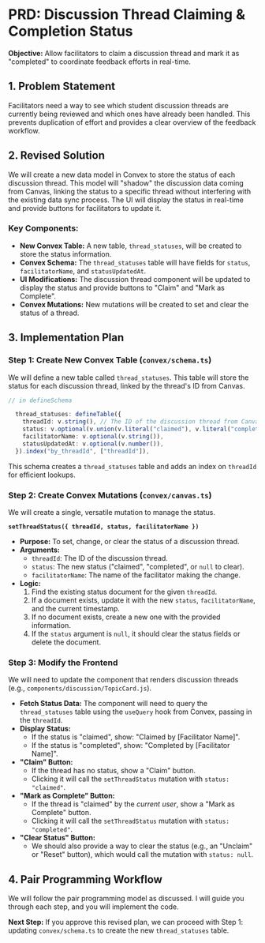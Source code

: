 # PRD: Discussion Thread Claiming & Completion Status

**Objective:** Allow facilitators to claim a discussion thread and mark it as "completed" to coordinate feedback efforts in real-time.

## 1. Problem Statement

Facilitators need a way to see which student discussion threads are currently being reviewed and which ones have already been handled. This prevents duplication of effort and provides a clear overview of the feedback workflow.

## 2. Revised Solution

We will create a new data model in Convex to store the status of each discussion thread. This model will "shadow" the discussion data coming from Canvas, linking the status to a specific thread without interfering with the existing data sync process. The UI will display the status in real-time and provide buttons for facilitators to update it.

### Key Components:

*   **New Convex Table:** A new table, `thread_statuses`, will be created to store the status information.
*   **Convex Schema:** The `thread_statuses` table will have fields for `status`, `facilitatorName`, and `statusUpdatedAt`.
*   **UI Modifications:** The discussion thread component will be updated to display the status and provide buttons to "Claim" and "Mark as Complete".
*   **Convex Mutations:** New mutations will be created to set and clear the status of a thread.

## 3. Implementation Plan

### Step 1: Create New Convex Table (`convex/schema.ts`)

We will define a new table called `thread_statuses`. This table will store the status for each discussion thread, linked by the thread's ID from Canvas.

```typescript
// in defineSchema

  thread_statuses: defineTable({
    threadId: v.string(), // The ID of the discussion thread from Canvas
    status: v.optional(v.union(v.literal("claimed"), v.literal("completed"))),
    facilitatorName: v.optional(v.string()),
    statusUpdatedAt: v.optional(v.number()),
  }).index("by_threadId", ["threadId"]),
```

This schema creates a `thread_statuses` table and adds an index on `threadId` for efficient lookups.

### Step 2: Create Convex Mutations (`convex/canvas.ts`)

We will create a single, versatile mutation to manage the status.

**`setThreadStatus({ threadId, status, facilitatorName })`**

*   **Purpose:** To set, change, or clear the status of a discussion thread.
*   **Arguments:**
    *   `threadId`: The ID of the discussion thread.
    *   `status`: The new status ("claimed", "completed", or `null` to clear).
    *   `facilitatorName`: The name of the facilitator making the change.
*   **Logic:**
    1.  Find the existing status document for the given `threadId`.
    2.  If a document exists, update it with the new `status`, `facilitatorName`, and the current timestamp.
    3.  If no document exists, create a new one with the provided information.
    4.  If the `status` argument is `null`, it should clear the status fields or delete the document.

### Step 3: Modify the Frontend

We will need to update the component that renders discussion threads (e.g., `components/discussion/TopicCard.js`).

*   **Fetch Status Data:** The component will need to query the `thread_statuses` table using the `useQuery` hook from Convex, passing in the `threadId`.
*   **Display Status:**
    *   If the status is "claimed", show: "Claimed by [Facilitator Name]".
    *   If the status is "completed", show: "Completed by [Facilitator Name]".
*   **"Claim" Button:**
    *   If the thread has no status, show a "Claim" button.
    *   Clicking it will call the `setThreadStatus` mutation with `status: "claimed"`.
*   **"Mark as Complete" Button:**
    *   If the thread is "claimed" by the *current user*, show a "Mark as Complete" button.
    *   Clicking it will call the `setThreadStatus` mutation with `status: "completed"`.
*   **"Clear Status" Button:**
    *   We should also provide a way to clear the status (e.g., an "Unclaim" or "Reset" button), which would call the mutation with `status: null`.

## 4. Pair Programming Workflow

We will follow the pair programming model as discussed. I will guide you through each step, and you will implement the code.

**Next Step:** If you approve this revised plan, we can proceed with Step 1: updating `convex/schema.ts` to create the new `thread_statuses` table.